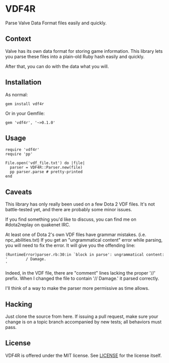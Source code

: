 # VDF4R

Parse Valve Data Format files easily and quickly.


## Context

Valve has its own data format for storing game information. This library lets
you parse these files into a plain-old Ruby hash easily and quickly.

After that, you can do with the data what you will.


## Installation

As normal:

    gem install vdf4r

Or in your Gemfile:

    gem 'vdf4r', '~>0.1.0'


## Usage

    require 'vdf4r'
    require 'pp'

    File.open('vdf_file.txt') do |file|
      parser = VDF4R::Parser.new(file)
      pp parser.parse # pretty-printed
    end


## Caveats

This library has only really been used on a few Dota 2 VDF files. It's not
battle-tested yet, and there are probably some minor issues.

If you find something you'd like to discuss, you can find me on #dota2replay
on quakenet IRC.

At least one of Dota 2's own VDF files have grammar mistakes.
(i.e. npc_abilities.txt) If you get an "ungrammatical content" error while
parsing, you will need to fix the error. It will give you the offending line:

    (RuntimeError)parser.rb:30:in `block in parse': ungrammatical content: '        / Damage.
    '

Indeed, in the VDF file, there are "comment" lines lacking the proper '//'
prefix. When I changed the file to contain '// Damage.' it parsed correctly.

I'll think of a way to make the parser more permissive as time allows.


## Hacking

Just clone the source from here. If issuing a pull request, make sure your
change is on a topic branch accompanied by new tests; all behaviors must pass.


## License

VDF4R is offered under the MIT license. See [LICENSE](https://github.com/skadistats/vdf4r/blob/master/README.md)
for the license itself.
